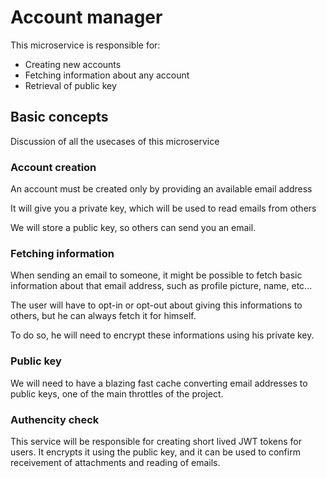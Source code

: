 # Account manager
This microservice is responsible for:
- Creating new accounts
- Fetching information about any account
- Retrieval of public key

## Basic concepts
Discussion of all the usecases of this microservice

### Account creation
An account must be created only by providing an available email address

It will give you a private key, which will be used to read emails from others

We will store a public key, so others can send you an email.

### Fetching information
When sending an email to someone, it might be possible to fetch basic information about that email address, such as profile picture, name, etc...

The user will have to opt-in or opt-out about giving this informations to others, but he can always fetch it for himself.

To do so, he will need to encrypt these informations using his private key.

### Public key
We will need to have a blazing fast cache converting email addresses to public keys, one of the main throttles of the project.

### Authencity check
This service will be responsible for creating short lived JWT tokens for users.
It encrypts it using the public key, and it can be used to confirm receivement of attachments and reading of emails.